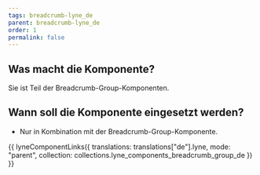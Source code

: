 ```yaml
---
tags: breadcrumb-lyne_de
parent: breadcrumb-lyne_de
order: 1
permalink: false
---
```


## Was macht die Komponente?
Sie ist Teil der Breadcrumb-Group-Komponenten.

## Wann soll die Komponente eingesetzt werden?
* Nur in Kombination mit der Breadcrumb-Group-Komponente.

{{ lyneComponentLinks({
  translations: translations["de"].lyne,
  mode: "parent",
  collection: collections.lyne_components_breadcrumb_group_de
}) }}